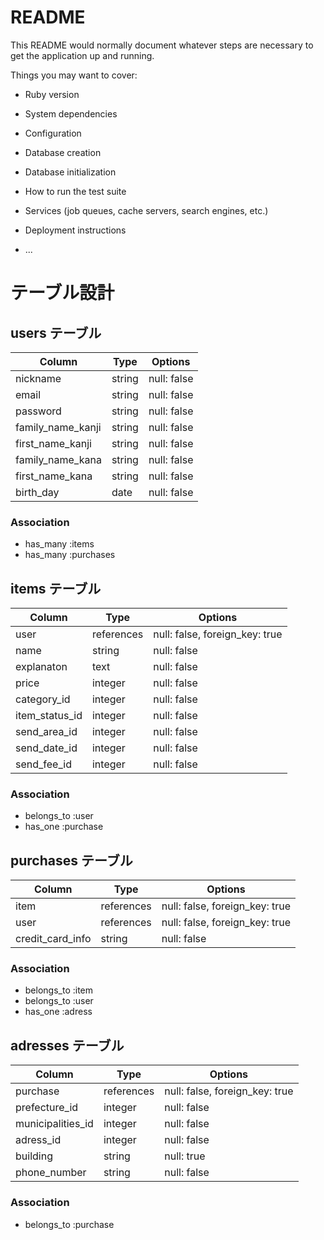# README

This README would normally document whatever steps are necessary to get the
application up and running.

Things you may want to cover:

* Ruby version

* System dependencies

* Configuration

* Database creation

* Database initialization

* How to run the test suite

* Services (job queues, cache servers, search engines, etc.)

* Deployment instructions

* ...
# テーブル設計

## users テーブル

| Column             | Type   | Options     |
| ------------------ | ------ | ----------- |
| nickname           | string | null: false |
| email              | string | null: false |
| password           | string | null: false |
| family_name_kanji  | string | null: false |
| first_name_kanji   | string | null: false |
| family_name_kana   | string | null: false |
| first_name_kana    | string | null: false |
| birth_day          | date   | null: false |


### Association

- has_many :items
- has_many :purchases


## items テーブル

| Column         | Type       | Options                        |
| -------------- | ---------- | ------------------------------ |
| user           | references | null: false, foreign_key: true |
| name           | string     | null: false                    |
| explanaton     | text       | null: false                    |
| price          | integer    | null: false                    |
| category_id    | integer    | null: false                    |
| item_status_id | integer    | null: false                    |
| send_area_id   | integer    | null: false                    |
| send_date_id   | integer    | null: false                    |
| send_fee_id    | integer    | null: false                    |

### Association

- belongs_to :user
- has_one :purchase


## purchases テーブル

| Column           | Type       | Options                        |
| ---------------- | ---------- | ------------------------------ |
| item             | references | null: false, foreign_key: true |
| user             | references | null: false, foreign_key: true |
| credit_card_info | string     | null: false                    |

### Association

- belongs_to :item
- belongs_to :user
- has_one :adress

## adresses テーブル

| Column            | Type       | Options                        |
| ----------------- | ---------- | -------------------------------|
| purchase          | references | null: false, foreign_key: true |
| prefecture_id     | integer    | null: false                    |
| municipalities_id | integer    | null: false                    |
| adress_id         | integer    | null: false                    |
| building          | string     | null: true                     |
| phone_number      | string     | null: false                    |


### Association

- belongs_to :purchase
